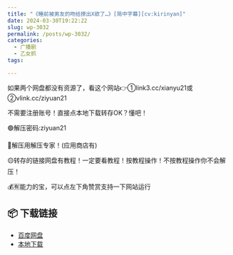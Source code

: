 ```yaml
---
title: "《睡前被男友的吻给撩出X欲了…》[简中字幕][cv:kirinyan]"
date: 2024-03-30T19:22:22
slug: wp-3032
permalink: /posts/wp-3032/
categories:
  - 广播剧
  - 乙女抓
tags:

---
```


如果两个网盘都没有资源了，看这个网站👉①link3.cc/xianyu21或②vlink.cc/ziyuan21

不需要注册账号！直接点本地下载转存OK？懂吧！

🟢解压密码:ziyuan21

🔵解压用解压专家！(应用商店有)

🟡转存的链接网盘有教程！一定要看教程！按教程操作！不按教程操作你不会解压！

💰🈶能力的宝，可以点左下角赞赏支持一下网站运行

## 📦 下载链接
- [百度网盘](https://blziyuan21.com/pay-download/3032?key=d5ebde3078&down_id=0)
- [本地下载](https://blziyuan21.com/pay-download/3032?key=d5ebde3078&down_id=1)

